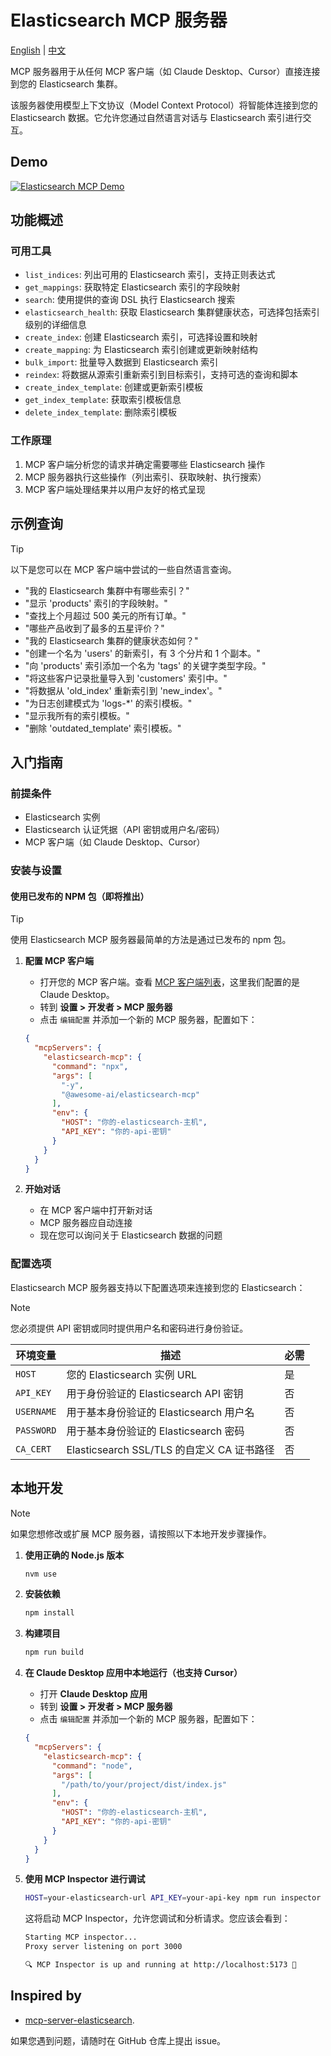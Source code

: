 # Elasticsearch MCP 服务器

[English](./README.md) | [中文](./README.zh-CN.md)

MCP 服务器用于从任何 MCP 客户端（如 Claude Desktop、Cursor）直接连接到您的 Elasticsearch 集群。

该服务器使用模型上下文协议（Model Context Protocol）将智能体连接到您的 Elasticsearch 数据。它允许您通过自然语言对话与 Elasticsearch 索引进行交互。

## Demo

[![Elasticsearch MCP Demo](https://img.youtube.com/vi/iJ1NPzAQ3bU/0.jpg)](https://www.youtube.com/watch?v=iJ1NPzAQ3bU "Elasticsearch MCP Demo")

## 功能概述

### 可用工具

* `list_indices`: 列出可用的 Elasticsearch 索引，支持正则表达式
* `get_mappings`: 获取特定 Elasticsearch 索引的字段映射
* `search`: 使用提供的查询 DSL 执行 Elasticsearch 搜索
* `elasticsearch_health`: 获取 Elasticsearch 集群健康状态，可选择包括索引级别的详细信息
* `create_index`: 创建 Elasticsearch 索引，可选择设置和映射
* `create_mapping`: 为 Elasticsearch 索引创建或更新映射结构
* `bulk_import`: 批量导入数据到 Elasticsearch 索引
* `reindex`: 将数据从源索引重新索引到目标索引，支持可选的查询和脚本
* `create_index_template`: 创建或更新索引模板
* `get_index_template`: 获取索引模板信息
* `delete_index_template`: 删除索引模板

### 工作原理

1. MCP 客户端分析您的请求并确定需要哪些 Elasticsearch 操作
2. MCP 服务器执行这些操作（列出索引、获取映射、执行搜索）
3. MCP 客户端处理结果并以用户友好的格式呈现

## 示例查询

> [!TIP]
> 以下是您可以在 MCP 客户端中尝试的一些自然语言查询。

* "我的 Elasticsearch 集群中有哪些索引？"
* "显示 'products' 索引的字段映射。"
* "查找上个月超过 500 美元的所有订单。"
* "哪些产品收到了最多的五星评价？"
* "我的 Elasticsearch 集群的健康状态如何？"
* "创建一个名为 'users' 的新索引，有 3 个分片和 1 个副本。"
* "向 'products' 索引添加一个名为 'tags' 的关键字类型字段。"
* "将这些客户记录批量导入到 'customers' 索引中。"
* "将数据从 'old_index' 重新索引到 'new_index'。"
* "为日志创建模式为 'logs-*' 的索引模板。"
* "显示我所有的索引模板。"
* "删除 'outdated_template' 索引模板。"

## 入门指南

### 前提条件

* Elasticsearch 实例
* Elasticsearch 认证凭据（API 密钥或用户名/密码）
* MCP 客户端（如 Claude Desktop、Cursor）

### 安装与设置

#### 使用已发布的 NPM 包（即将推出）

> [!TIP]
> 使用 Elasticsearch MCP 服务器最简单的方法是通过已发布的 npm 包。

1. **配置 MCP 客户端**
   - 打开您的 MCP 客户端。查看 [MCP 客户端列表](https://modelcontextprotocol.io/clients)，这里我们配置的是 Claude Desktop。
   - 转到 **设置 > 开发者 > MCP 服务器**
   - 点击 `编辑配置` 并添加一个新的 MCP 服务器，配置如下：

   ```json
   {
     "mcpServers": {
       "elasticsearch-mcp": {
         "command": "npx",
         "args": [
           "-y",
           "@awesome-ai/elasticsearch-mcp"
         ],
         "env": {
           "HOST": "你的-elasticsearch-主机",
           "API_KEY": "你的-api-密钥"
         }
       }
     }
   }
   ```

2. **开始对话**
   - 在 MCP 客户端中打开新对话
   - MCP 服务器应自动连接
   - 现在您可以询问关于 Elasticsearch 数据的问题

### 配置选项

Elasticsearch MCP 服务器支持以下配置选项来连接到您的 Elasticsearch：

> [!NOTE]
> 您必须提供 API 密钥或同时提供用户名和密码进行身份验证。

| 环境变量 | 描述 | 必需 |
|---------------------|-------------|----------|
| `HOST` | 您的 Elasticsearch 实例 URL | 是 |
| `API_KEY` | 用于身份验证的 Elasticsearch API 密钥 | 否 |
| `USERNAME` | 用于基本身份验证的 Elasticsearch 用户名 | 否 |
| `PASSWORD` | 用于基本身份验证的 Elasticsearch 密码 | 否 |
| `CA_CERT` | Elasticsearch SSL/TLS 的自定义 CA 证书路径 | 否 |

## 本地开发

> [!NOTE]
> 如果您想修改或扩展 MCP 服务器，请按照以下本地开发步骤操作。

1. **使用正确的 Node.js 版本**
   ```bash
   nvm use
   ```

2. **安装依赖**
   ```bash
   npm install
   ```

3. **构建项目**
   ```bash
   npm run build
   ```

4. **在 Claude Desktop 应用中本地运行（也支持 Cursor）**
   - 打开 **Claude Desktop 应用**
   - 转到 **设置 > 开发者 > MCP 服务器**
   - 点击 `编辑配置` 并添加一个新的 MCP 服务器，配置如下：
   ```json
   {
     "mcpServers": {
       "elasticsearch-mcp": {
         "command": "node",
         "args": [
           "/path/to/your/project/dist/index.js"
         ],
         "env": {
           "HOST": "你的-elasticsearch-主机",
           "API_KEY": "你的-api-密钥"
         }
       }
     }
   }
   ```

5. **使用 MCP Inspector 进行调试**
   ```bash
   HOST=your-elasticsearch-url API_KEY=your-api-key npm run inspector
   ```

   这将启动 MCP Inspector，允许您调试和分析请求。您应该会看到：

   ```bash
   Starting MCP inspector...
   Proxy server listening on port 3000

   🔍 MCP Inspector is up and running at http://localhost:5173 🚀
   ```

## Inspired by
- [mcp-server-elasticsearch](https://github.com/elastic/mcp-server-elasticsearch).

如果您遇到问题，请随时在 GitHub 仓库上提出 issue。 
